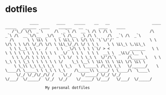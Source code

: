 # dotfiles




               ____        ____    _____    __   __                   ____    _____   ______  ____    ______   __       ____    ____       
       /'\_/`\/\  _`\     /\  _`\ /\  __`\ /\ \ /\ \                 /\  _`\ /\  __`\/\__  _\/\  _`\ /\__  _\ /\ \     /\  _`\ /\  _`\     
      /\      \ \ \L\ \   \ \ \L\_\ \ \/\ \\ `\`\/'/'                \ \ \/\ \ \ \/\ \/_/\ \/\ \ \L\_\/_/\ \/ \ \ \    \ \ \L\_\ \,\L\_\   
      \ \ \__\ \ \ ,  /    \ \  _\/\ \ \ \ \`\/ > <         _______   \ \ \ \ \ \ \ \ \ \ \ \ \ \  _\/  \ \ \  \ \ \  __\ \  _\L\/_\__ \   
       \ \ \_/\ \ \ \\ \    \ \ \/  \ \ \_\ \  \/'/\`\     /\______\   \ \ \_\ \ \ \_\ \ \ \ \ \ \ \/    \_\ \__\ \ \L\ \\ \ \L\ \/\ \L\ \ 
        \ \_\\ \_\ \_\ \_\   \ \_\   \ \_____\ /\_\\ \_\   \/______/    \ \____/\ \_____\ \ \_\ \ \_\    /\_____\\ \____/ \ \____/\ `\____\
         \/_/ \/_/\/_/\/ /    \/_/    \/_____/ \/_/ \/_/                 \/___/  \/_____/  \/_/  \/_/    \/_____/ \/___/   \/___/  \/_____/
                                                                                                                                          
                      My personal dotfiles 
